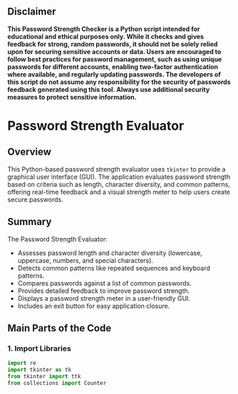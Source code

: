 <h2>Disclaimer</h2>
<b>This Password Strength Checker is a Python script intended for educational and ethical purposes only. While it checks and gives feedback for strong, random passwords, it should not be solely relied upon for securing sensitive accounts or data. Users are encouraged to follow best practices for password management, such as using unique passwords for different accounts, enabling two-factor authentication where available, and regularly updating passwords. The developers of this script do not assume any responsibility for the security of passwords feedback generated using this tool. Always use additional security measures to protect sensitive information.</b>

# Password Strength Evaluator

## Overview

This Python-based password strength evaluator uses `tkinter` to provide a graphical user interface (GUI). The application evaluates password strength based on criteria such as length, character diversity, and common patterns, offering real-time feedback and a visual strength meter to help users create secure passwords.

## Summary

The Password Strength Evaluator:
- Assesses password length and character diversity (lowercase, uppercase, numbers, and special characters).
- Detects common patterns like repeated sequences and keyboard patterns.
- Compares passwords against a list of common passwords.
- Provides detailed feedback to improve password strength.
- Displays a password strength meter in a user-friendly GUI.
- Includes an exit button for easy application closure.

## Main Parts of the Code

### 1. Import Libraries

```python
import re
import tkinter as tk
from tkinter import ttk
from collections import Counter
